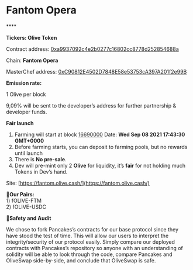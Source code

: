 # Fantom Opera

\*\*\*\*

**Tickers: Olive Token**

Contract address: [0xa9937092c4e2b0277c16802cc8778d252854688a](https://ftmscan.com/address/0xa9937092c4e2b0277c16802cc8778d252854688a)

Chain: **Fantom Opera**

MasterChef address: [0xC90812E4502D7848E58e53753cA397A201f2e99B](https://ftmscan.com/address/0xC90812E4502D7848E58e53753cA397A201f2e99B)

**Emission rate:**

1 Olive per block

9,09% will be sent to the developer’s address for further partnership & developer funds.

**Fair launch**

1. Farming will start at block [16690000](https://ftmscan.com/block/countdown/16690000) Date: **Wed Sep 08 2021 17:43:30 GMT+0000**
2. Before farming starts, you can deposit to farming pools, but no rewards until launch
3. There is **No pre-sale**.
4. Dev will pre-mint only 2 **Olive** for liquidity, it’s **fair** for not holding much Tokens in Dev’s hand.

  
Site: [https://fantom.olive.cash/](https://fantom.olive.cash/)  
  
  
  
🌳**Our Pairs:**  
1\) fOLIVE-FTM  
2\) fOLIVE-USDC

  
**🔐Safety and Audit**

We chose to fork Pancakes’s contracts for our base protocol since they have stood the test of time. This will allow our users to interpret the integrity/security of our protocol easily. Simply compare our deployed contracts with Pancakes’s repository so anyone with an understanding of solidity will be able to look through the code, compare Pancakes and OliveSwap side-by-side, and conclude that OliveSwap is safe.

